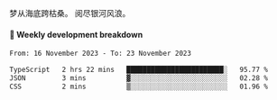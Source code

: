 梦从海底跨枯桑。
阅尽银河风浪。


#### 📝 Weekly development breakdown

<!--START_SECTION:waka-->

```txt
From: 16 November 2023 - To: 23 November 2023

TypeScript   2 hrs 22 mins   ████████████████████████░   95.77 %
JSON         3 mins          ▓░░░░░░░░░░░░░░░░░░░░░░░░   02.28 %
CSS          2 mins          ▒░░░░░░░░░░░░░░░░░░░░░░░░   01.96 %
```

<!--END_SECTION:waka-->



